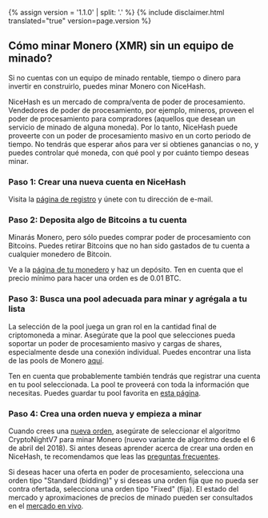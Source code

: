 {% assign version = '1.1.0' | split: '.' %}
{% include disclaimer.html translated="true" version=page.version %}
## Cómo minar Monero (XMR) sin un equipo de minado?

Si no cuentas con un equipo de minado rentable, tiempo o dinero para invertir en construirlo, puedes minar Monero con NiceHash.

NiceHash es un mercado de compra/venta de poder de procesamiento. Vendedores de poder de procesamiento, por ejemplo, mineros, proveen el poder de procesamiento para compradores (aquellos que desean un servicio de minado de alguna moneda). Por lo tanto, NiceHash puede proveerte con un poder de procesamiento masivo en un corto periodo de tiempo. No tendrás que esperar años para ver si obtienes ganancias o no, y puedes controlar qué moneda, con qué pool y por cuánto tiempo deseas minar.

### **Paso 1:** Crear una nueva cuenta en NiceHash

Visita la [página de registro](https://www.nicehash.com/?p=register) y únete con tu dirección de e-mail.

### **Paso 2:** Deposita algo de Bitcoins a tu cuenta

Minarás Monero, pero sólo puedes comprar poder de procesamiento con Bitcoins. Puedes retirar Bitcoins que no han sido gastados de tu cuenta a cualquier monedero de Bitcoin.

Ve a la [página de tu monedero](https://www.nicehash.com/?p=wallet) y haz un depósito. Ten en cuenta que el precio mínimo para hacer una orden es de 0.01 BTC.

### **Paso 3:** Busca una pool adecuada para minar y agrégala a tu lista

La selección de la pool juega un gran rol en la cantidad final de criptomoneda a minar. Asegúrate que la pool que selecciones pueda soportar un poder de procesamiento masivo y cargas de shares, especialmente desde una conexión individual. Puedes encontrar una lista de las pools de Monero [aquí](https://bitcointalk.org/index.php?topic=583449.0).

Ten en cuenta que probablemente también tendrás que registrar una cuenta en tu pool seleccionada. La pool te proveerá con toda la información que necesitas. Puedes guardar tu pool favorita en [esta página](https://www.nicehash.com/?p=managepools).

### **Paso 4:** Crea una orden nueva y empieza a minar

Cuando crees una [nueva orden](https://www.nicehash.com/?p=orders&new), asegúrate de seleccionar el algoritmo CryptoNightV7 para minar Monero (nuevo variante de algoritmo desde el 6 de abril del 2018). Si antes deseas aprender acerca de crear una orden en NiceHash, te recomendamos que leas las [preguntas frecuentes](https://www.nicehash.com/?p=faq#faqb0).

Si deseas hacer una oferta en poder de procesamiento, selecciona una orden tipo "Standard (bidding)" y si deseas una orden fija que no pueda ser contra ofertada, selecciona una orden tipo "Fixed" (fija). El estado del mercado y aproximaciones de precios de minado pueden ser consultados en el [mercado en vivo](https://www.nicehash.com/index.jsp?p=orders). 